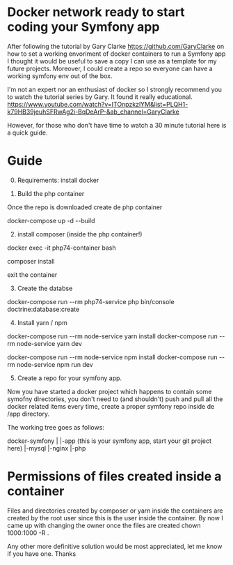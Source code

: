 # Docker network ready to start coding your Symfony app

After following the tutorial by  Gary Clarke https://github.com/GaryClarke on how to set a working envoriment of docker containers to run a Symfony app I thought it would be useful to save a copy I can use as a template for my future projects. Moreover, I could create a repo so everyone can have a working symfony env out of the box.

I'm not an expert nor an enthusiast of docker so I strongly recommend you to watch the tutorial series by Gary. It found it really educational. 
https://www.youtube.com/watch?v=ITOnpzkzlYM&list=PLQH1-k79HB39jeuhSFRwAg2i-BqDeArP-&ab_channel=GaryClarke

However, for those who don't have time to watch a 30 minute tutorial here is a quick guide.


# Guide

0. Requirements: install docker

1. Build the php container

Once the repo is downloaded create de php container

docker-compose up -d --build

2. install composer (inside the php container!)

docker exec -it php74-container bash

composer install

exit the container

3. Create the databse

docker-compose run --rm php74-service php bin/console doctrine:database:create

4. Install yarn / npm


docker-compose run --rm node-service yarn install
docker-compose run --rm node-service yarn dev

docker-compose run --rm node-service npm install
docker-compose run --rm node-service npm run dev

5. Create a repo for your symfony app.

Now you have started a docker project which happens to contain some symofny directories, you don't need to (and shouldn't) push and pull all the docker related items every time, create a proper symfony repo inside de /app directory.

The working tree goes as follows:

docker-symfony
|
|-app  (this is your symfony app, start your git project here)
|-mysql
|-nginx
|-php
 


# Permissions of files created inside a container

Files and directories created by composer or yarn inside the containers are created by the root user since this is the user inside the container.
By now I came up with changing the owner once the files are created
chown 1000:1000 -R .

Any other more definitive solution would be most appreciated, let me know if you have one. Thanks

# 



